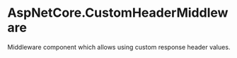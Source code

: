 # AspNetCore.CustomHeaderMiddleware
Middleware component which allows using custom response header values.  
